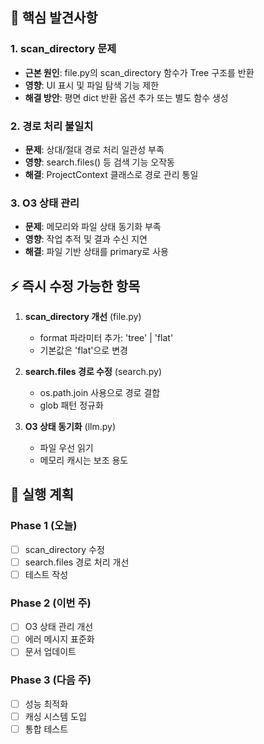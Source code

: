 
## 🎯 핵심 발견사항

### 1. scan_directory 문제
- **근본 원인**: file.py의 scan_directory 함수가 Tree 구조를 반환
- **영향**: UI 표시 및 파일 탐색 기능 제한
- **해결 방안**: 평면 dict 반환 옵션 추가 또는 별도 함수 생성

### 2. 경로 처리 불일치
- **문제**: 상대/절대 경로 처리 일관성 부족
- **영향**: search.files() 등 검색 기능 오작동
- **해결**: ProjectContext 클래스로 경로 관리 통일

### 3. O3 상태 관리
- **문제**: 메모리와 파일 상태 동기화 부족
- **영향**: 작업 추적 및 결과 수신 지연
- **해결**: 파일 기반 상태를 primary로 사용

## ⚡ 즉시 수정 가능한 항목

1. **scan_directory 개선** (file.py)
   - format 파라미터 추가: 'tree' | 'flat'
   - 기본값은 'flat'으로 변경

2. **search.files 경로 수정** (search.py)
   - os.path.join 사용으로 경로 결합
   - glob 패턴 정규화

3. **O3 상태 동기화** (llm.py)
   - 파일 우선 읽기
   - 메모리 캐시는 보조 용도

## 📅 실행 계획

### Phase 1 (오늘)
- [ ] scan_directory 수정
- [ ] search.files 경로 처리 개선
- [ ] 테스트 작성

### Phase 2 (이번 주)
- [ ] O3 상태 관리 개선
- [ ] 에러 메시지 표준화
- [ ] 문서 업데이트

### Phase 3 (다음 주)
- [ ] 성능 최적화
- [ ] 캐싱 시스템 도입
- [ ] 통합 테스트
